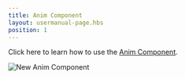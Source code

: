 ```yaml
---
title: Anim Component
layout: usermanual-page.hbs
position: 1
---
```


Click here to learn how to use the [Anim Component][1].

![New Anim Component][2]

[1]: /user-manual/packs/components/anim/
[2]: /images/user-manual/anim/new_anim_component.png
